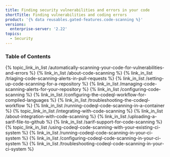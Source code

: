 ```yaml
---
title: Finding security vulnerabilities and errors in your code
shortTitle: Finding vulnerabilities and coding errors
product: '{% data reusables.gated-features.code-scanning %}'
versions:
  enterprise-server: '2.22'
topics:
  - Security
---
```


<!--See /content/code-security/secure-coding for the latest version of this article -->

### Table of Contents

{% topic_link_in_list /automatically-scanning-your-code-for-vulnerabilities-and-errors %}
    {% link_in_list /about-code-scanning %}
    {% link_in_list /triaging-code-scanning-alerts-in-pull-requests %}
    {% link_in_list /setting-up-code-scanning-for-a-repository %}
    {% link_in_list /managing-code-scanning-alerts-for-your-repository %}
    {% link_in_list /configuring-code-scanning %}
    {% link_in_list /configuring-the-codeql-workflow-for-compiled-languages %}
    {% link_in_list /troubleshooting-the-codeql-workflow %}
    {% link_in_list /running-codeql-code-scanning-in-a-container %}
{% topic_link_in_list /integrating-with-code-scanning %}
    {% link_in_list /about-integration-with-code-scanning %}
    {% link_in_list /uploading-a-sarif-file-to-github %}
    {% link_in_list /sarif-support-for-code-scanning %}
{% topic_link_in_list /using-codeql-code-scanning-with-your-existing-ci-system %}
    {% link_in_list /running-codeql-code-scanning-in-your-ci-system %}
    {% link_in_list /configuring-codeql-code-scanning-in-your-ci-system %}
    {% link_in_list /troubleshooting-codeql-code-scanning-in-your-ci-system %}
